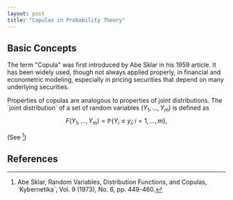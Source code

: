 ```yaml
---
layout: post
title: "Copulas in Probability Theory"
---
```


## Basic Concepts

The term "Copula" was first introduced by Abe Sklar in his 1959 article. It has been widely used, though not always applied properly, in financial and econometric modeling, especially in pricing securities that depend on many underlying securities.

Properties of copulas are analogous to properties of joint distributions. The \`joint distribution\` of a set of random variables $(Y_{1}, \dots , Y_{m})$ is defined as $$F(Y_{1}, \dots , Y_{m}) = \mathbb{P}\{Y_{i} \leq y_{i}; i = 1, \dots , m\},$$

(See [^1])

## References

[^1]: Abe Sklar, Random Variables, Distribution Functions, and Copulas, \`Kybernetika\`, Vol. 9 (1973), No. 6, pp. 449-460.

[^2]: Pravin K. Trivedi and David M. Zimmer, \`Copula Modeling: An Introduction for Practitioners\`,
Foundations and Trends&reg in Econometrics, Vol. 1, No. 1 (2005) pp. 1-111.